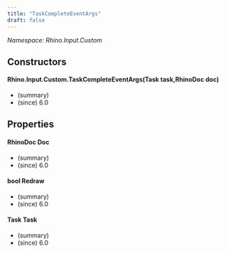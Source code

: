 ```yaml
---
title: "TaskCompleteEventArgs"
draft: false
---
```


*Namespace: Rhino.Input.Custom*
## Constructors
#### Rhino.Input.Custom.TaskCompleteEventArgs(Task task,RhinoDoc doc)
- (summary) 
- (since) 6.0
## Properties
#### RhinoDoc Doc
- (summary) 
- (since) 6.0
#### bool Redraw
- (summary) 
- (since) 6.0
#### Task Task
- (summary) 
- (since) 6.0
